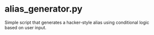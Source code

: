 # alias_generator.py
Simple script that generates a hacker-style alias using conditional logic based on user input.
